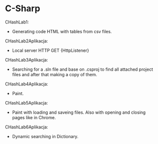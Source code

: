 # C-Sharp

CHashLab1:
- Generating code HTML with tables from csv files.

CHashLab2Aplikacja:
- Local server HTTP GET {HttpListener}

CHashLab3Aplikacja:
- Searching for a .sln file and base on .csproj to find all attached project files and after that making a copy of them.

CHashLab4Aplikacja:
- Paint.

CHashLab5Aplikacja:
- Paint with loading and saveing files. Also with opening and closing pages like in Chrome.

CHashLab6Aplikacja:
- Dynamic searching in Dictionary.

